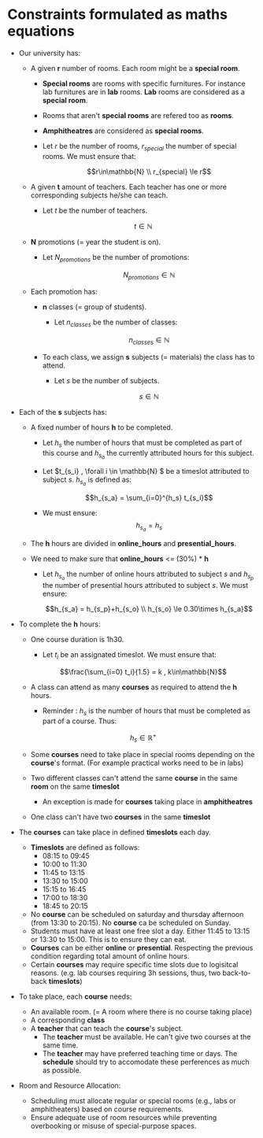 # Constraints formulated as maths equations

- Our university has:
    - A given **r** number of rooms. Each room might be a **special room**.
        - **Special rooms** are rooms with specific furnitures. For instance lab furnitures are in **lab** rooms. **Lab** rooms are considered as a **special room**.
        - Rooms that aren't **special rooms** are refered too as **rooms**.
        - **Amphitheatres** are considered as **special rooms**.

        - Let $r$ be the number of rooms, $r_{special}$ the number of special rooms. We must ensure that:

            $$r\in\mathbb{N} \\  r_{special} \le r$$

    - A given **t** amount of teachers. Each teacher has one or more corresponding subjects he/she can teach.
        - Let $t$ be the number of teachers.

        $$t \in \mathbb{N}$$ 

    - **N** promotions (= year the student is on).
        - Let $N_{promotions}$ be the number of promotions: 
        
            $$N_{promotions} \in \mathbb{N}$$

    - Each promotion has:
        - **n** classes (= group of students).
            - Let $n_{classes}$ be the number of classes: 
            
            $$n_{classes} \in \mathbb{N}$$
            
        - To each class, we assign **s** subjects (= materials) the class has to attend.
            - Let $s$ be the number of subjects. 
                    
            $$s \in \mathbb{N}$$
              
- Each of the **s** subjects has:
    - A fixed number of hours **h** to be completed.

        - Let $h_s$ the number of hours that must be completed as part of this course and $h_{s_a}$ the currently attributed hours for this subject.

        - Let $t_{s_i} , \forall i \in \mathbb{N} $ be a timeslot attributed to subject $s$. $h_{s_a}$ is defined as:

            $$h_{s_a} = \sum_{i=0}^{h_s} t_{s_i}$$
        
        - We must ensure:
            $$h_{s_a} = h_s$$

    - The **h** hours are divided in **online_hours** and **presential_hours**.
    - We need to make sure that **online_hours** <= (30%) * **h**

        - Let $h_{s_o}$ the number of online hours attributed to subject $s$ and $h_{s_p}$ the number of presential hours attributed to subject $s$. We must ensure:

            $$h_{s_a} = h_{s_p}+h_{s_o} \\ h_{s_o} \le 0.30\times h_{s_a}$$
      
- To complete the **h** hours:
    - One course duration is 1h30.
        - Let $t_i$ be an assignated timeslot. We must ensure that:

        $$\frac{\sum_{i=0} t_i}{1.5} = k , k\in\mathbb{N}$$


    - A class can attend as many **courses** as required to attend the **h** hours.

        - Reminder : $h_s$ is the number of hours that must be completed as part of a course. Thus:

        $$h_s \in \mathbb{R}^+$$

    - Some **courses** need to take place in special rooms depending on the **course**'s format. (For example practical works need to be in labs)
    - Two different classes can't attend the same **course** in the same **room** on the same **timeslot**
        - An exception is made for **courses** taking place in **amphitheatres**
    - One class can't have two **courses** in the same **timeslot**
      
- The **courses** can take place in defined **timeslots** each day.
    - **Timeslots** are defined as follows:
        - 08:15 to 09:45
        - 10:00 to 11:30
        - 11:45 to 13:15
        - 13:30 to 15:00
        - 15:15 to 16:45
        - 17:00 to 18:30
        - 18:45 to 20:15
    - No **course** can be scheduled on saturday and thursday afternoon (from 13:30 to 20:15). No **course** ca be scheduled on Sunday.
    - Students must have at least one free slot a day. Either 11:45 to 13:15 or 13:30 to 15:00. This is to ensure they can eat.
    - **Courses** can be either **online** or **presential**. Respecting the previous condition regarding total amount of online hours.
    - Certain **courses** may require specific time slots due to logisitcal reasons. (e.g. lab courses requiring 3h sessions, thus, two back-to-back **timeslots**)
      
- To take place, each **course** needs:
    - An available room. (= A room where there is no course taking place)
    - A corresponding **class**
    - A **teacher** that can teach the **course**'s subject.
        - The **teacher** must be available. He can't give two courses at the same time.
        - The **teacher** may have preferred teaching time or days. The **schedule** should try to accomodate these perferences as much as possible.

- Room and Resource Allocation:
    - Scheduling must allocate regular or special rooms (e.g., labs or amphitheaters) based on course requirements.
    - Ensure adequate use of room resources while preventing overbooking or misuse of special-purpose spaces.